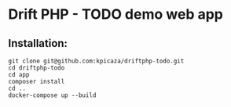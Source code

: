 # Drift PHP - TODO demo web app

## Installation:

````
git clone git@github.com:kpicaza/driftphp-todo.git
cd driftphp-todo
cd app
composer install
cd ..
docker-compose up --build
````
